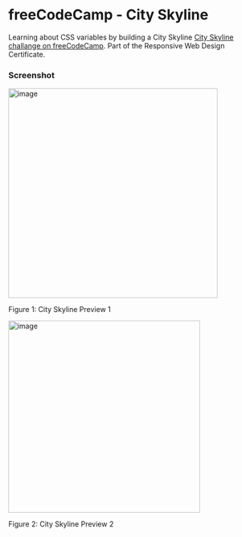 # freeCodeCamp - City Skyline

Learning about CSS variables by building a City Skyline [City Skyline challange on freeCodeCamp](https://www.freecodecamp.org/learn/2022/responsive-web-design/learn-css-variables-by-building-a-city-skyline/step-1). Part of the Responsive Web Design Certificate.

### Screenshot


<img width="416" alt="image" src="https://github.com/gab-holik/freeCodeCamp---City-Skyline/assets/97192580/752703cc-121e-4cb2-9943-7d3bd2e88811">

Figure 1: City Skyline Preview 1


<img width="381" alt="image" src="https://github.com/gab-holik/freeCodeCamp---City-Skyline/assets/97192580/70227b4a-6087-4ace-8f85-4f63e509f4e2">


Figure 2: City Skyline Preview 2
